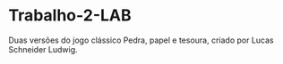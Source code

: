# Trabalho-2-LAB
Duas versões do jogo clássico Pedra, papel e tesoura, criado por Lucas Schneider Ludwig.

